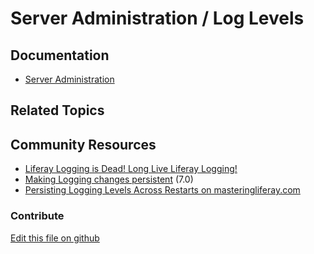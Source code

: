 # Server Administration / Log Levels

## Documentation

* [Server Administration](https://learn.liferay.com/dxp/latest/en/system-administration/using-the-server-administration-panel.html)

## Related Topics


## Community Resources

* [Liferay Logging is Dead! Long Live Liferay Logging!](https://liferay.dev/blogs/-/blogs/liferay-logging-is-dead-long-live-liferay-logging-)
* [Making Logging changes persistent](https://liferay.dev/blogs/-/blogs/liferay-7-dxp-making-logging-changes-persistent) (7.0)
* [Persisting Logging Levels Across Restarts on masteringliferay.com](https://www.masteringliferay.com/members/learning-portal/videos/lesson/-/play/changing-logging-levels-across-restarts)

### Contribute

[Edit this file on github](https://github.com/olafk/controlpanel-documentation-docs/blob/master/md/74en/com_liferay_server_admin_web_portlet_ServerAdminPortlet/log-levels.md)
